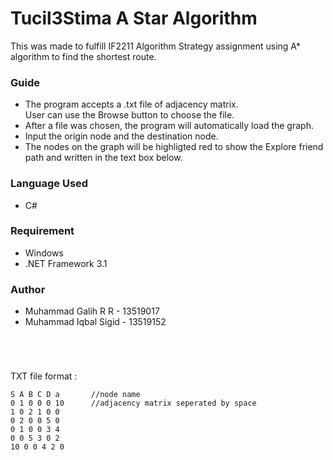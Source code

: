 # Tucil3Stima A Star Algorithm

This was made to fulfill IF2211 Algorithm Strategy assignment using A* algorithm to find the shortest route. <br>

### Guide
* The program accepts a .txt file of adjacency matrix. <br>
User can use the Browse button to choose the file. <br>
* After a file was chosen, the program will automatically load the graph. <br>
* Input the origin node and the destination node. <br>
* The nodes on the graph will be highligted red to show the Explore friend path and written in the text box below.

### Language Used
* C#

### Requirement
* Windows
* .NET Framework 3.1

### Author
* Muhammad Galih R R - 13519017
* Muhammad Iqbal Sigid - 13519152

#

<br>

TXT file format :
```
S A B C D a       //node name
0 1 0 0 0 10      //adjacency matrix seperated by space
1 0 2 1 0 0
0 2 0 0 5 0
0 1 0 0 3 4
0 0 5 3 0 2
10 0 0 4 2 0
```
